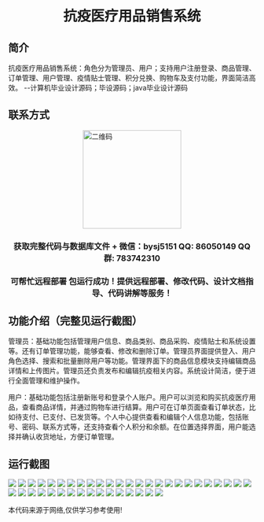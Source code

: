 <p><h1 align="center">抗疫医疗用品销售系统</h1></p>

## 简介
抗疫医疗用品销售系统：角色分为管理员、用户；支持用户注册登录、商品管理、订单管理、用户管理、疫情贴士管理、积分兑换、购物车及支付功能，界面简洁高效。    --计算机毕业设计源码；毕设源码；java毕业设计源码


## 联系方式
<img src="https://bs-1329754181.cos.ap-shanghai.myqcloud.com/wx.jpg" alt="二维码" style="display: block; margin: 0 auto;" width="200px">
<p><h3 align="center">获取完整代码与数据库文件 + 微信：bysj5151 QQ: 86050149 QQ群: 783742310</h3></p>
<p><h3 align="center">可帮忙远程部署 包运行成功！提供远程部署、修改代码、设计文档指导、代码讲解等服务！</h3></p>

## 功能介绍（完整见运行截图）
管理员：基础功能包括管理用户信息、商品类别、商品采购、疫情贴士和系统设置等。还有订单管理功能，能够查看、修改和删除订单。管理员界面提供登入、用户角色选择、搜索和批量删除用户等功能。管理界面下的商品信息模块支持编辑商品详情和上传图片。管理员还负责发布和编辑抗疫相关内容。系统设计简洁，便于进行全面管理和维护操作。

用户：基础功能包括注册新账号和登录个人账户。用户可以浏览和购买抗疫医疗用品，查看商品详情，并通过购物车进行结算。用户可在订单页面查看订单状态，比如待支付、已支付、已发货等。个人中心提供查看和编辑个人信息功能，包括账号、密码、联系方式等，还支持查看个人积分和余额。在位置选择界面，用户能选择并确认收货地址，方便订单管理。


## 运行截图
![](https://bs-1329754181.cos.ap-shanghai.myqcloud.com/ssm/AntiEpidemicMedicalSuppliesSalesSystem/img/001.jpg)
![](https://bs-1329754181.cos.ap-shanghai.myqcloud.com/ssm/AntiEpidemicMedicalSuppliesSalesSystem/img/002.jpg)
![](https://bs-1329754181.cos.ap-shanghai.myqcloud.com/ssm/AntiEpidemicMedicalSuppliesSalesSystem/img/003.jpg)
![](https://bs-1329754181.cos.ap-shanghai.myqcloud.com/ssm/AntiEpidemicMedicalSuppliesSalesSystem/img/004.jpg)
![](https://bs-1329754181.cos.ap-shanghai.myqcloud.com/ssm/AntiEpidemicMedicalSuppliesSalesSystem/img/005.jpg)
![](https://bs-1329754181.cos.ap-shanghai.myqcloud.com/ssm/AntiEpidemicMedicalSuppliesSalesSystem/img/006.jpg)
![](https://bs-1329754181.cos.ap-shanghai.myqcloud.com/ssm/AntiEpidemicMedicalSuppliesSalesSystem/img/007.jpg)
![](https://bs-1329754181.cos.ap-shanghai.myqcloud.com/ssm/AntiEpidemicMedicalSuppliesSalesSystem/img/008.jpg)
![](https://bs-1329754181.cos.ap-shanghai.myqcloud.com/ssm/AntiEpidemicMedicalSuppliesSalesSystem/img/009.jpg)
![](https://bs-1329754181.cos.ap-shanghai.myqcloud.com/ssm/AntiEpidemicMedicalSuppliesSalesSystem/img/010.jpg)
![](https://bs-1329754181.cos.ap-shanghai.myqcloud.com/ssm/AntiEpidemicMedicalSuppliesSalesSystem/img/011.jpg)
![](https://bs-1329754181.cos.ap-shanghai.myqcloud.com/ssm/AntiEpidemicMedicalSuppliesSalesSystem/img/012.jpg)
![](https://bs-1329754181.cos.ap-shanghai.myqcloud.com/ssm/AntiEpidemicMedicalSuppliesSalesSystem/img/013.jpg)
![](https://bs-1329754181.cos.ap-shanghai.myqcloud.com/ssm/AntiEpidemicMedicalSuppliesSalesSystem/img/014.jpg)
![](https://bs-1329754181.cos.ap-shanghai.myqcloud.com/ssm/AntiEpidemicMedicalSuppliesSalesSystem/img/015.jpg)
![](https://bs-1329754181.cos.ap-shanghai.myqcloud.com/ssm/AntiEpidemicMedicalSuppliesSalesSystem/img/016.jpg)
![](https://bs-1329754181.cos.ap-shanghai.myqcloud.com/ssm/AntiEpidemicMedicalSuppliesSalesSystem/img/017.jpg)
![](https://bs-1329754181.cos.ap-shanghai.myqcloud.com/ssm/AntiEpidemicMedicalSuppliesSalesSystem/img/018.jpg)
![](https://bs-1329754181.cos.ap-shanghai.myqcloud.com/ssm/AntiEpidemicMedicalSuppliesSalesSystem/img/019.jpg)
![](https://bs-1329754181.cos.ap-shanghai.myqcloud.com/ssm/AntiEpidemicMedicalSuppliesSalesSystem/img/020.jpg)
![](https://bs-1329754181.cos.ap-shanghai.myqcloud.com/ssm/AntiEpidemicMedicalSuppliesSalesSystem/img/021.jpg)
![](https://bs-1329754181.cos.ap-shanghai.myqcloud.com/ssm/AntiEpidemicMedicalSuppliesSalesSystem/img/022.jpg)
![](https://bs-1329754181.cos.ap-shanghai.myqcloud.com/ssm/AntiEpidemicMedicalSuppliesSalesSystem/img/023.jpg)
![](https://bs-1329754181.cos.ap-shanghai.myqcloud.com/ssm/AntiEpidemicMedicalSuppliesSalesSystem/img/024.jpg)
![](https://bs-1329754181.cos.ap-shanghai.myqcloud.com/ssm/AntiEpidemicMedicalSuppliesSalesSystem/img/025.jpg)
![](https://bs-1329754181.cos.ap-shanghai.myqcloud.com/ssm/AntiEpidemicMedicalSuppliesSalesSystem/img/026.jpg)
![](https://bs-1329754181.cos.ap-shanghai.myqcloud.com/ssm/AntiEpidemicMedicalSuppliesSalesSystem/img/027.jpg)
![](https://bs-1329754181.cos.ap-shanghai.myqcloud.com/ssm/AntiEpidemicMedicalSuppliesSalesSystem/img/028.jpg)
![](https://bs-1329754181.cos.ap-shanghai.myqcloud.com/ssm/AntiEpidemicMedicalSuppliesSalesSystem/img/029.jpg)
![](https://bs-1329754181.cos.ap-shanghai.myqcloud.com/ssm/AntiEpidemicMedicalSuppliesSalesSystem/img/030.jpg)
![](https://bs-1329754181.cos.ap-shanghai.myqcloud.com/ssm/AntiEpidemicMedicalSuppliesSalesSystem/img/031.jpg)
![](https://bs-1329754181.cos.ap-shanghai.myqcloud.com/ssm/AntiEpidemicMedicalSuppliesSalesSystem/img/032.jpg)
![](https://bs-1329754181.cos.ap-shanghai.myqcloud.com/ssm/AntiEpidemicMedicalSuppliesSalesSystem/img/033.jpg)
![](https://bs-1329754181.cos.ap-shanghai.myqcloud.com/ssm/AntiEpidemicMedicalSuppliesSalesSystem/img/034.jpg)
![](https://bs-1329754181.cos.ap-shanghai.myqcloud.com/ssm/AntiEpidemicMedicalSuppliesSalesSystem/img/035.jpg)
![](https://bs-1329754181.cos.ap-shanghai.myqcloud.com/ssm/AntiEpidemicMedicalSuppliesSalesSystem/img/036.jpg)
![](https://bs-1329754181.cos.ap-shanghai.myqcloud.com/ssm/AntiEpidemicMedicalSuppliesSalesSystem/img/037.jpg)
![](https://bs-1329754181.cos.ap-shanghai.myqcloud.com/ssm/AntiEpidemicMedicalSuppliesSalesSystem/img/038.jpg)
![](https://bs-1329754181.cos.ap-shanghai.myqcloud.com/ssm/AntiEpidemicMedicalSuppliesSalesSystem/img/039.jpg)
![](https://bs-1329754181.cos.ap-shanghai.myqcloud.com/ssm/AntiEpidemicMedicalSuppliesSalesSystem/img/040.jpg)
![](https://bs-1329754181.cos.ap-shanghai.myqcloud.com/ssm/AntiEpidemicMedicalSuppliesSalesSystem/img/041.jpg)

<p>本代码来源于网络,仅供学习参考使用!</p>
